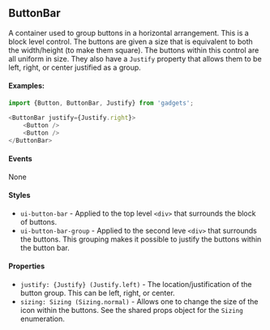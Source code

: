 <a name="module_ButtonBar"></a>

## ButtonBar
A container used to group buttons in a horizontal arrangement.  This is ablock level control.  The buttons are given a size that is equivalent toboth the width/height (to make them square).  The buttons within this controlare all uniform in size.  They also have a `Justify`  property that allowsthem to be left, right, or center justified as a group.#### Examples:```javascriptimport {Button, ButtonBar, Justify} from 'gadgets';<ButtonBar justify={Justify.right}>    <Button />    <Button /></ButtonBar>```#### EventsNone#### Styles- `ui-button-bar` - Applied to the top level `<div>` that surrounds theblock of buttons.- `ui-button-bar-group` - Applied to the second leve `<div>` that surroundsthe buttons.  This grouping makes it possible to justify the buttons withinthe button bar.#### Properties- `justify: {Justify} (Justify.left)` - The location/justification of thebutton group.  This can be left, right, or center.- `sizing: Sizing (Sizing.normal)` - Allows one to change the size of theicon within the buttons.  See the shared props object for the `Sizing`enumeration.

